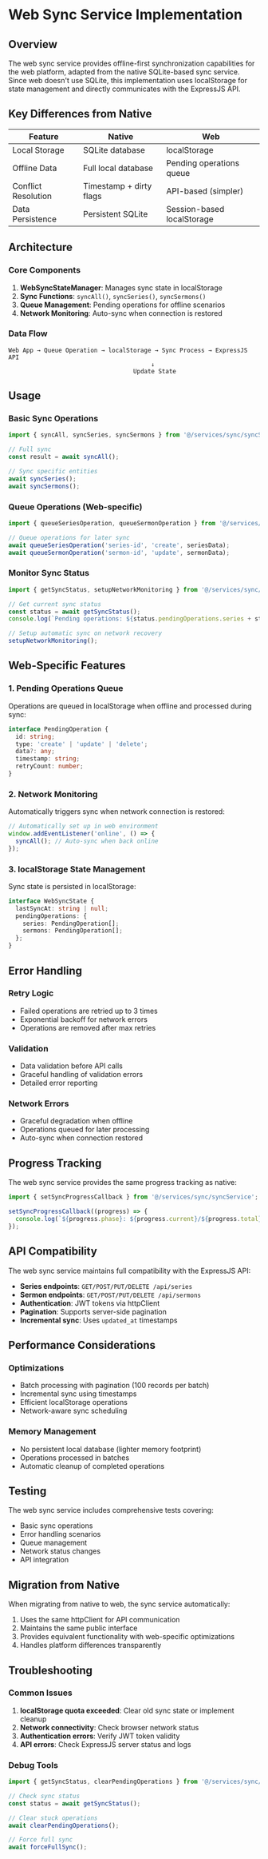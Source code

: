 # Web Sync Service Implementation

## Overview

The web sync service provides offline-first synchronization capabilities for the web platform, adapted from the native SQLite-based sync service. Since web doesn't use SQLite, this implementation uses localStorage for state management and directly communicates with the ExpressJS API.

## Key Differences from Native

| Feature | Native | Web |
|---------|--------|-----|
| Local Storage | SQLite database | localStorage |
| Offline Data | Full local database | Pending operations queue |
| Conflict Resolution | Timestamp + dirty flags | API-based (simpler) |
| Data Persistence | Persistent SQLite | Session-based localStorage |

## Architecture

### Core Components

1. **WebSyncStateManager**: Manages sync state in localStorage
2. **Sync Functions**: `syncAll()`, `syncSeries()`, `syncSermons()`
3. **Queue Management**: Pending operations for offline scenarios
4. **Network Monitoring**: Auto-sync when connection is restored

### Data Flow

```
Web App → Queue Operation → localStorage → Sync Process → ExpressJS API
                                        ↓
                                   Update State
```

## Usage

### Basic Sync Operations

```typescript
import { syncAll, syncSeries, syncSermons } from '@/services/sync/syncService';

// Full sync
const result = await syncAll();

// Sync specific entities
await syncSeries();
await syncSermons();
```

### Queue Operations (Web-specific)

```typescript
import { queueSeriesOperation, queueSermonOperation } from '@/services/sync/syncService';

// Queue operations for later sync
await queueSeriesOperation('series-id', 'create', seriesData);
await queueSermonOperation('sermon-id', 'update', sermonData);
```

### Monitor Sync Status

```typescript
import { getSyncStatus, setupNetworkMonitoring } from '@/services/sync/syncService';

// Get current sync status
const status = await getSyncStatus();
console.log(`Pending operations: ${status.pendingOperations.series + status.pendingOperations.sermons}`);

// Setup automatic sync on network recovery
setupNetworkMonitoring();
```

## Web-Specific Features

### 1. Pending Operations Queue

Operations are queued in localStorage when offline and processed during sync:

```typescript
interface PendingOperation {
  id: string;
  type: 'create' | 'update' | 'delete';
  data?: any;
  timestamp: string;
  retryCount: number;
}
```

### 2. Network Monitoring

Automatically triggers sync when network connection is restored:

```typescript
// Automatically set up in web environment
window.addEventListener('online', () => {
  syncAll(); // Auto-sync when back online
});
```

### 3. localStorage State Management

Sync state is persisted in localStorage:

```typescript
interface WebSyncState {
  lastSyncAt: string | null;
  pendingOperations: {
    series: PendingOperation[];
    sermons: PendingOperation[];
  };
}
```

## Error Handling

### Retry Logic
- Failed operations are retried up to 3 times
- Exponential backoff for network errors
- Operations are removed after max retries

### Validation
- Data validation before API calls
- Graceful handling of validation errors
- Detailed error reporting

### Network Errors
- Graceful degradation when offline
- Operations queued for later processing
- Auto-sync when connection restored

## Progress Tracking

The web sync service provides the same progress tracking as native:

```typescript
import { setSyncProgressCallback } from '@/services/sync/syncService';

setSyncProgressCallback((progress) => {
  console.log(`${progress.phase}: ${progress.current}/${progress.total} - ${progress.message}`);
});
```

## API Compatibility

The web sync service maintains full compatibility with the ExpressJS API:

- **Series endpoints**: `GET/POST/PUT/DELETE /api/series`
- **Sermon endpoints**: `GET/POST/PUT/DELETE /api/sermons`
- **Authentication**: JWT tokens via httpClient
- **Pagination**: Supports server-side pagination
- **Incremental sync**: Uses `updated_at` timestamps

## Performance Considerations

### Optimizations
- Batch processing with pagination (100 records per batch)
- Incremental sync using timestamps
- Efficient localStorage operations
- Network-aware sync scheduling

### Memory Management
- No persistent local database (lighter memory footprint)
- Operations processed in batches
- Automatic cleanup of completed operations

## Testing

The web sync service includes comprehensive tests covering:
- Basic sync operations
- Error handling scenarios
- Queue management
- Network status changes
- API integration

## Migration from Native

When migrating from native to web, the sync service automatically:
1. Uses the same httpClient for API communication
2. Maintains the same public interface
3. Provides equivalent functionality with web-specific optimizations
4. Handles platform differences transparently

## Troubleshooting

### Common Issues

1. **localStorage quota exceeded**: Clear old sync state or implement cleanup
2. **Network connectivity**: Check browser network status
3. **Authentication errors**: Verify JWT token validity
4. **API errors**: Check ExpressJS server status and logs

### Debug Tools

```typescript
import { getSyncStatus, clearPendingOperations } from '@/services/sync/syncService';

// Check sync status
const status = await getSyncStatus();

// Clear stuck operations
await clearPendingOperations();

// Force full sync
await forceFullSync();
```